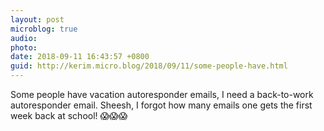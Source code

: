 ```yaml
---
layout: post
microblog: true
audio: 
photo: 
date: 2018-09-11 16:43:57 +0800
guid: http://kerim.micro.blog/2018/09/11/some-people-have.html
---
```

Some people have vacation autoresponder emails, I need a back-to-work autoresponder email. Sheesh, I forgot how many emails one gets the first week back at school! 😱😱😱
